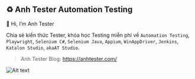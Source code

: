 ## ♻️ Anh Tester Automation Testing

👋 Hi, I’m Anh Tester

Chia sẻ kiến thức Tester, khóa học Testing miễn phí về `Automation Testing`, `Playwright`, `Selenium C#`, `Selenium Java`, `Appium`, `WinAppDriver`, `Jenkins`, `Katalon Studio`, `akaAT Studio`.

> Anh Tester Blog: https://anhtester.com/

![Alt text](https://anhtester.com/uploads/logo/logo-anhtester-github-v2.jpg?raw=true "Logo Anh Tester Automation Testing Blog")
